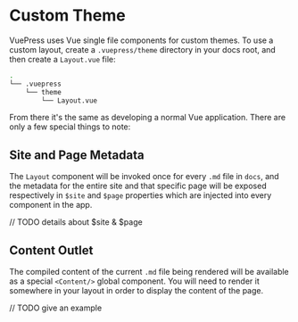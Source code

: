 # Custom Theme

VuePress uses Vue single file components for custom themes. To use a custom layout, create a `.vuepress/theme` directory in your docs root, and then create a `Layout.vue` file:

``` bash
.
└── .vuepress
    └── theme
        └── Layout.vue
```

From there it's the same as developing a normal Vue application. There are only a few special things to note:

## Site and Page Metadata

The `Layout` component will be invoked once for every `.md` file in `docs`, and the metadata for the entire site and that specific page will be exposed respectively in `$site` and `$page` properties which are injected into every component in the app.

// TODO details about $site & $page

## Content Outlet

The compiled content of the current `.md` file being rendered will be available as a special `<Content/>` global component. You will need to render it somewhere in your layout in order to display the content of the page.

// TODO give an example
